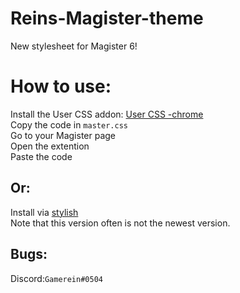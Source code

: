 # Reins-Magister-theme
New stylesheet for Magister 6!

# How to use:
Install the User CSS addon: [User CSS -chrome](https://chrome.google.com/webstore/detail/user-css/okpjlejfhacmgjkmknjhadmkdbcldfcb)<br />
Copy the code in `master.css`<br />
Go to your Magister page <br />
Open the extention <br />
Paste the code<br />

## Or:
Install via [stylish](https://userstyles.org/styles/143899/rein-s-magister-theme)<br />
Note that this version often is not the newest version.<br />

## Bugs:
Discord:`Gamerein#0504`
